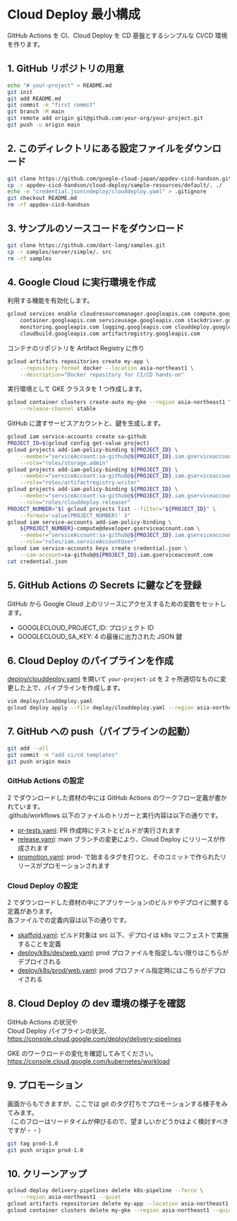 # Cloud Deploy 最小構成

GitHub Actions を CI、Cloud Deploy を CD 基盤とするシンプルな CI/CD 環境を作ります。

## 1. GitHub リポジトリの用意

```bash
echo "# your-project" > README.md
git init
git add README.md
git commit -m "first commit"
git branch -M main
git remote add origin git@github.com:your-org/your-project.git
git push -u origin main
```

## 2. このディレクトリにある設定ファイルをダウンロード

```bash
git clone https://github.com/google-cloud-japan/appdev-cicd-handson.git
cp -r appdev-cicd-handson/cloud-deploy/sample-resources/default/. ./
echo -e "credential.json\ndeploy/clouddeploy.yaml" > .gitignore
git checkout README.md
rm -rf appdev-cicd-handson
```

## 3. サンプルのソースコードをダウンロード

```bash
git clone https://github.com/dart-lang/samples.git
cp -r samples/server/simple/. src
rm -rf samples
```

## 4. Google Cloud に実行環境を作成

利用する機能を有効化します。

```bash
gcloud services enable cloudresourcemanager.googleapis.com compute.googleapis.com \
    container.googleapis.com serviceusage.googleapis.com stackdriver.googleapis.com \
    monitoring.googleapis.com logging.googleapis.com clouddeploy.googleapis.com \
    cloudbuild.googleapis.com artifactregistry.googleapis.com
```

コンテナのリポジトリを Artifact Registry に作り

```bash
gcloud artifacts repositories create my-app \
    --repository-format docker --location asia-northeast1 \
    --description="Docker repository for CI/CD hands-on"
```

実行環境として GKE クラスタを 1 つ作成します。

```bash
gcloud container clusters create-auto my-gke --region asia-northeast1 \
    --release-channel stable
```

GitHub に渡すサービスアカウントと、鍵を生成します。

```bash
gcloud iam service-accounts create sa-github
PROJECT_ID=$(gcloud config get-value project)
gcloud projects add-iam-policy-binding ${PROJECT_ID} \
    --member="serviceAccount:sa-github@${PROJECT_ID}.iam.gserviceaccount.com" \
    --role="roles/storage.admin"
gcloud projects add-iam-policy-binding ${PROJECT_ID} \
    --member="serviceAccount:sa-github@${PROJECT_ID}.iam.gserviceaccount.com" \
    --role="roles/artifactregistry.writer"
gcloud projects add-iam-policy-binding ${PROJECT_ID} \
    --member="serviceAccount:sa-github@${PROJECT_ID}.iam.gserviceaccount.com" \
    --role="roles/clouddeploy.releaser"
PROJECT_NUMBER="$( gcloud projects list --filter="${PROJECT_ID}" \
    --format='value(PROJECT_NUMBER)' )"
gcloud iam service-accounts add-iam-policy-binding \
    ${PROJECT_NUMBER}-compute@developer.gserviceaccount.com \
    --member="serviceAccount:sa-github@${PROJECT_ID}.iam.gserviceaccount.com" \
    --role="roles/iam.serviceAccountUser"
gcloud iam service-accounts keys create credential.json \
    --iam-account=sa-github@${PROJECT_ID}.iam.gserviceaccount.com
cat credential.json
```

## 5. GitHub Actions の Secrets に鍵などを登録

GitHub から Google Cloud 上のリソースにアクセスするための変数をセットします。

- GOOGLECLOUD_PROJECT_ID: プロジェクト ID
- GOOGLECLOUD_SA_KEY: 4 の最後に出力された JSON 鍵

## 6. Cloud Deploy のパイプラインを作成

[deploy/clouddeploy.yaml](https://github.com/google-cloud-japan/appdev-cicd-handson/blob/main/cloud-deploy/sample-resources/default/deploy/clouddeploy.yaml) を開いて `your-project-id` を 2 ヶ所適切なものに変更した上で、パイプラインを作成します。

```bash
vim deploy/clouddeploy.yaml
gcloud deploy apply --file deploy/clouddeploy.yaml --region asia-northeast1
```

## 7. GitHub への push（パイプラインの起動）

```bash
git add --all
git commit -m "add ci/cd templates"
git push origin main
```

### GitHub Actions の設定

2 でダウンロードした資材の中には GitHub Actions のワークフロー定義が書かれています。  
.github/workflows 以下のファイルのトリガーと実行内容は以下の通りです。

- [pr-tests.yaml](https://github.com/google-cloud-japan/appdev-cicd-handson/blob/main/cloud-deploy/sample-resources/default/.github/workflows/pr-tests.yaml): PR 作成時にテストとビルドが実行されます
- [release.yaml](https://github.com/google-cloud-japan/appdev-cicd-handson/blob/main/cloud-deploy/sample-resources/default/.github/workflows/release.yaml): main ブランチの変更により、Cloud Deploy にリリースが作成されます
- [promotion.yaml](https://github.com/google-cloud-japan/appdev-cicd-handson/blob/main/cloud-deploy/sample-resources/default/.github/workflows/promotion.yaml): prod- で始まるタグを打つと、そのコミットで作られたリリースがプロモーションされます

### Cloud Deploy の設定

2 でダウンロードした資材の中にアプリケーションのビルドやデプロイに関する定義があります。  
各ファイルでの定義内容は以下の通りです。

- [skaffold.yaml](https://github.com/google-cloud-japan/appdev-cicd-handson/blob/main/cloud-deploy/sample-resources/default/skaffold.yaml): ビルド対象は src 以下、デプロイは k8s マニフェストで実施することを定義
- [deploy/k8s/dev/web.yaml](https://github.com/google-cloud-japan/appdev-cicd-handson/blob/main/cloud-deploy/sample-resources/default/deploy/k8s/dev/web.yaml): prod プロファイルを指定しない限りはこちらがデプロイされる
- [deploy/k8s/prod/web.yaml](https://github.com/google-cloud-japan/appdev-cicd-handson/blob/main/cloud-deploy/sample-resources/default/deploy/k8s/prod/web.yaml): prod プロファイル指定時にはこちらがデプロイされる

## 8. Cloud Deploy の dev 環境の様子を確認

GitHub Actions の状況や  
Cloud Deploy パイプラインの状況、  
https://console.cloud.google.com/deploy/delivery-pipelines

GKE のワークロードの変化を確認してみてください。  
https://console.cloud.google.com/kubernetes/workload

## 9. プロモーション

画面からもできますが、ここでは git のタグ打ちでプロモーションする様子をみてみます。  
（このフローはリードタイムが伸びるので、望ましいかどうかはよく検討すべきですが・・）

```bash
git tag prod-1.0
git push origin prod-1.0
```

## 10. クリーンアップ

```bash
gcloud deploy delivery-pipelines delete k8s-pipeline --force \
    --region asia-northeast1 --quiet
gcloud artifacts repositories delete my-app --location asia-northeast1 --quiet
gcloud container clusters delete my-gke --region asia-northeast1 --quiet
```
